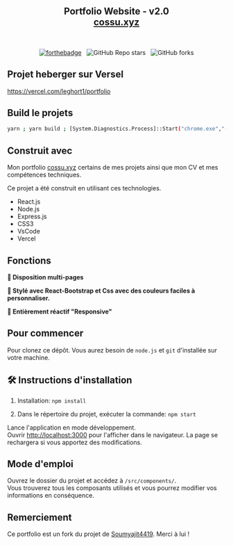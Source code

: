 <h2 align="center">
  Portfolio Website - v2.0<br/>
  <a href="http://cossu.xyz/" target="_blank">cossu.xyz</a>
</h2>
<br/>

<center>

[![forthebadge](https://forthebadge.com/images/badges/made-with-javascript.svg)](https://fr.reactjs.org/) &nbsp;
![GitHub Repo stars](https://img.shields.io/github/stars/leghort/Portfolio?color=red&logo=github&style=for-the-badge) &nbsp;
![GitHub forks](https://img.shields.io/github/forks/leghort/Portfolio?color=red&logo=github&style=for-the-badge)

</center>

## Projet heberger sur Versel
https://vercel.com/leghort1/portfolio

## Build le projets

```bash
yarn ; yarn build ; [System.Diagnostics.Process]::Start("chrome.exe","--incognito http://localhost:3000/") ; yarn start
```
## Construit avec

Mon portfolio <a href="http://cossu.xyz/" target="_blank">cossu.xyz</a> certains de mes projets ainsi que mon CV et mes compétences techniques.<br/>

Ce projet a été construit en utilisant ces technologies.

- React.js
- Node.js
- Express.js
- CSS3
- VsCode
- Vercel

## Fonctions

**📖 Disposition multi-pages**

**🎨 Stylé avec React-Bootstrap et Css avec des couleurs faciles à personnaliser.**

**📱 Entièrement réactif "Responsive"**

## Pour commencer

Pour clonez ce dépôt. Vous aurez besoin de `node.js` et `git` d'installée sur votre machine.

## 🛠 Instructions d'installation

1. Installation: `npm install`

2. Dans le répertoire du projet, exécuter la commande: `npm start`

Lance l'application en mode développement.\
Ouvrir [http://localhost:3000](http://localhost:3000) pour l'afficher dans le navigateur.
La page se rechargera si vous apportez des modifications.

## Mode d'emploi

Ouvrez le dossier du projet et accédez à `/src/components/`. <br/>
Vous trouverez tous les composants utilisés et vous pourrez modifier vos informations en conséquence.

## Remerciement

Ce portfolio est un fork du projet de [Soumyajit4419](https://github.com/soumyajit4419/Portfolio). Merci à lui !

